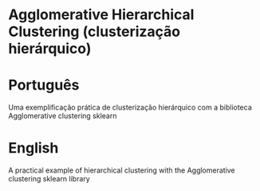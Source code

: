 # Agglomerative Hierarchical Clustering (clusterização hierárquico)

# Português
Uma exemplificação prática de clusterização hierárquico com a biblioteca Agglomerative clustering sklearn

# English
A practical example of hierarchical clustering with the Agglomerative clustering sklearn library
